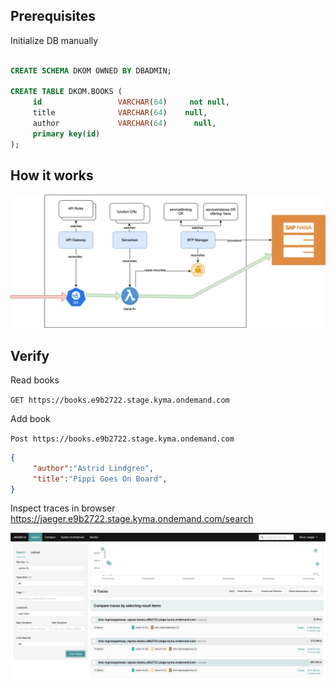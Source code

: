 ## Prerequisites


<!-- [Create hana instance](https://help.sap.com/docs/hana-cloud/sap-hana-cloud-administration-guide/create-sap-hana-database-instance-in-kyma-environment?locale=en-US) -->

<!-- https://community.sap.com/t5/technology-blogs-by-sap/provisioning-sap-hana-cloud-databases-from-kyma-and-kubernetes-2-kyma/ba-p/13577215 -->

<!-- TODO: initialize using hana design time stuff -->
Initialize DB manually
```sql

CREATE SCHEMA DKOM OWNED BY DBADMIN;

CREATE TABLE DKOM.BOOKS (
     id                 VARCHAR(64)     not null,
     title              VARCHAR(64)    null,
     author             VARCHAR(64)      null,
     primary key(id)
);
```

## How it works


![diagram](assets/kyma-demo.drawio.svg)


## Verify

Read books  

`GET https://books.e9b2722.stage.kyma.ondemand.com`

Add book

`Post https://books.e9b2722.stage.kyma.ondemand.com` 
```json
{
     "author":"Astrid Lindgren",
     "title":"Pippi Goes On Board",
}
```

Inspect traces in browser https://jaeger.e9b2722.stage.kyma.ondemand.com/search

![traces](assets/traces.png)